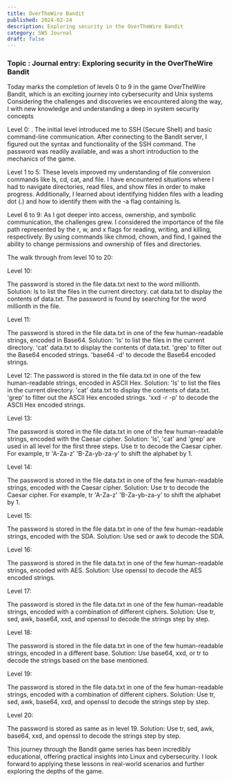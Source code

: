 ```yaml
---
title: OverTheWire Bandit
published: 2024-02-24
description: Exploring security in the OverTheWire Bandit
category: SWS Journal
draft: false
---
```


### Topic : Journal entry: Exploring security in the OverTheWire Bandit

Today marks the completion of levels 0 to 9 in the game OverTheWire Bandit, which is an exciting journey into cybersecurity and Unix systems Considering the challenges and discoveries we encountered along the way, I with new knowledge and understanding a deep in system security concepts

Level 0: .
The initial level introduced me to SSH (Secure Shell) and basic command-line communication. After connecting to the Bandit server, I figured out the syntax and functionality of the SSH command. The password was readily available, and was a short introduction to the mechanics of the game.

Level 1 to 5:
These levels improved my understanding of file conversion commands like ls, cd, cat, and file. I have encountered situations where I had to navigate directories, read files, and show files in order to make progress. Additionally, I learned about identifying hidden files with a leading dot (.) and how to identify them with the -a flag containing ls.

Level 6 to 9:
As I got deeper into access, ownership, and symbolic communication, the challenges grew. I considered the importance of the file path represented by the r, w, and x flags for reading, writing, and killing, respectively. By using commands like chmod, chown, and find, I gained the ability to change permissions and ownership of files and directories.

The walk through from level 10 to 20:

Level 10:

The password is stored in the file data.txt next to the word millionth.
Solution:
ls to list the files in the current directory.
cat data.txt to display the contents of data.txt.
The password is found by searching for the word millionth in the file.

Level 11:

The password is stored in the file data.txt in one of the few human-readable strings, encoded in Base64.
Solution:
'ls' to list the files in the current directory.
'cat' data.txt to display the contents of data.txt.
'grep' to filter out the Base64 encoded strings.
'base64 -d' to decode the Base64 encoded strings.


Level 12:
The password is stored in the file data.txt in one of the few human-readable strings, encoded in ASCII Hex.
Solution:
'ls' to list the files in the current directory.
'cat' data.txt to display the contents of data.txt.
'grep' to filter out the ASCII Hex encoded strings.
'xxd -r -p' to decode the ASCII Hex encoded strings.

Level 13:

The password is stored in the file data.txt in one of the few human-readable strings, encoded with the Caesar cipher.
Solution:
'ls', 'cat' and 'grep' are used in all level for the first three steps.
Use tr to decode the Caesar cipher. For example, tr 'A-Za-z' 'B-Za-yb-za-y' to shift the alphabet by 1.

Level 14: 

The password is stored in the file data.txt in one of the few human-readable strings, encoded with the Caesar cipher.
Solution:
Use tr to decode the Caesar cipher. For example, tr 'A-Za-z' 'B-Za-yb-za-y' to shift the alphabet by 1.

Level 15: 

The password is stored in the file data.txt in one of the few human-readable strings, encoded with the SDA.
Solution:
Use sed or awk to decode the SDA.


Level 16:

The password is stored in the file data.txt in one of the few human-readable strings, encoded with AES.
Solution:
Use openssl to decode the AES encoded strings.

Level 17: 

The password is stored in the file data.txt in one of the few human-readable strings, encoded with a combination of different ciphers.
Solution:
Use tr, sed, awk, base64, xxd, and openssl to decode the strings step by step.

Level 18: 

The password is stored in the file data.txt in one of the few human-readable strings, encoded in a different base.
Solution:
Use base64, xxd, or tr to decode the strings based on the base mentioned.

Level 19:

The password is stored in the file data.txt in one of the few human-readable strings, encoded with a combination of different ciphers.
Solution:
Use tr, sed, awk, base64, xxd, and openssl to decode the strings step by step.

Level 20: 

The password is stored as same as in level 19.
Solution:
Use tr, sed, awk, base64, xxd, and openssl to decode the strings step by step.

This journey through the Bandit game series has been incredibly educational, offering practical insights into Linux and cybersecurity. I look forward to applying these lessons in real-world scenarios and further exploring the depths of the game.